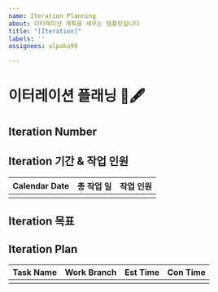 ```yaml
---
name: Iteration Planning
about: 이터레이션 계획을 세우는 템플릿입니다
title: "[Iteration]"
labels: ''
assignees: alpaka99

---
```


# 이터레이션 플래닝 📅🖋️

## Iteration Number
<!-- 이터레이션 번호를 적어주세요 -->

## Iteration 기간 & 작업 인원
<!-- 이터레이션 기간과 작업 인원을 적어주세요 -->
| Calendar Date | 총 작업 일 | 작업 인원 |
|:--:|:--:|:--:|
| | | |

## Iteration 목표
<!-- 이번 이터레이션의 목표를 적어주세요 -->

## Iteration Plan
<!-- 이번 이터레이션 공수산정을 해주세요 -->
|Task Name| Work Branch |Est Time | Con Time |
|:--:|:--:|:--:|:--:|
| | | |

